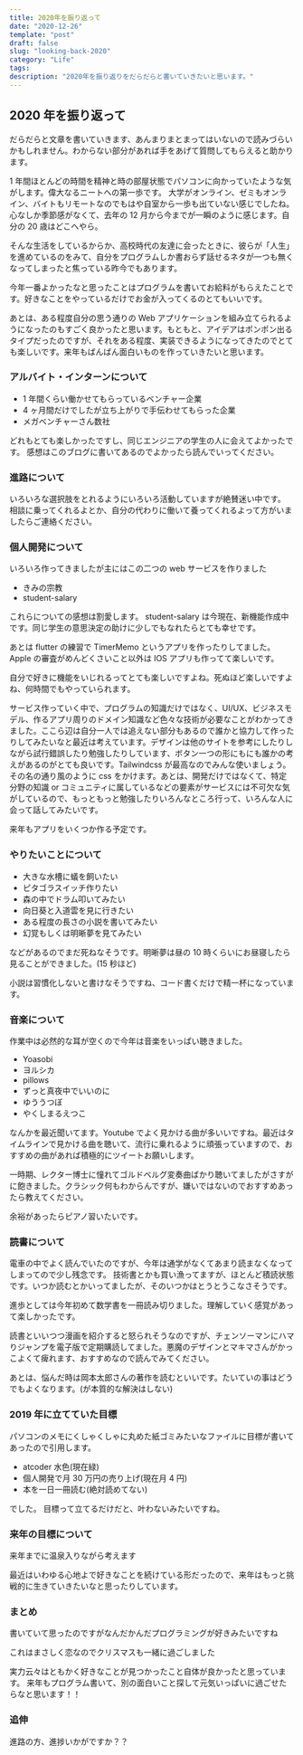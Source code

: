 ```yaml
---
title: 2020年を振り返って
date: "2020-12-26"
template: "post"
draft: false
slug: "looking-back-2020"
category: "Life"
tags:
description: "2020年を振り返りをだらだらと書いていきたいと思います。"
---
```


## 2020 年を振り返って

だらだらと文章を書いていきます、あんまりまとまってはいないので読みづらいかもしれません。わからない部分があれば手をあげて質問してもらえると助かります。

1 年間ほとんどの時間を精神と時の部屋状態でパソコンに向かっていたような気がします。偉大なるニートへの第一歩です。
大学がオンライン、ゼミもオンライン、バイトもリモートなのでもはや自室から一歩も出ていない感じでしたね。心なしか季節感がなくて、去年の 12 月から今までが一瞬のように感じます。自分の 20 歳はどこへやら。

そんな生活をしているからか、高校時代の友達に会ったときに、彼らが「人生」を進めているのをみて、自分をプログラムしか書おらず話せるネタが一つも無くなってしまったと焦っている昨今でもあります。

今年一番よかったなと思ったことはプログラムを書いてお給料がもらえたことです。好きなことをやっているだけでお金が入ってくるのとてもいいです。

あとは、ある程度自分の思う通りの Web アプリケーションを組み立てられるようになったのもすごく良かったと思います。もともと、アイデアはポンポン出るタイプだったのですが、それをある程度、実装できるようになってきたのでとても楽しいです。来年もばんばん面白いものを作っていきたいと思います。

### アルバイト・インターンについて

-   1 年間くらい働かせてもらっているベンチャー企業
-   4 ヶ月間だけでしたが立ち上がりで手伝わせてもらった企業
-   メガベンチャーさん数社

どれもとても楽しかったですし、同じエンジニアの学生の人に会えてよかったです。
感想はこのブログに書いてあるのでよかったら読んでいってください。

### 進路について

いろいろな選択肢をとれるようにいろいろ活動していますが絶賛迷い中です。
相談に乗ってくれるよとか、自分の代わりに働いて養ってくれるよって方がいましたらご連絡ください。

### 個人開発について

いろいろ作ってきましたが主にはこの二つの web サービスを作りました

-   きみの宗教
-   student-salary

これらについての感想は割愛します。
student-salary は今現在、新機能作成中です。同じ学生の意思決定の助けに少しでもなれたらとても幸せです。

あとは flutter の練習で TimerMemo というアプリを作ったりしてました。Apple の審査がめんどくさいこと以外は IOS アプリも作ってて楽しいです。

自分で好きに機能をいじれるってとても楽しいですよね。死ぬほど楽しいですよね、何時間でもやっていられます。

サービス作っていく中で、プログラムの知識だけではなく、UI/UX、ビジネスモデル、作るアプリ周りのドメイン知識など色々な技術が必要なことがわかってきました。ここら辺は自分一人では追えない部分もあるので誰かと協力して作ったりしてみたいなと最近は考えています。デザインは他のサイトを参考にしたりしながら試行錯誤したり勉強したりしています、ボタン一つの形にもにも誰かの考えがあるのがとても良いです。Tailwindcss が最高なのでみんな使いましょう。その名の通り風のように css をかけます。あとは、開発だけではなくて、特定分野の知識 or コミュニティに属しているなどの要素がサービスには不可欠な気がしているので、もっともっと勉強したりいろんなところ行って、いろんな人に会って話してみたいです。

来年もアプリをいくつか作る予定です。

### やりたいことについて

-   大きな水槽に蟻を飼いたい
-   ピタゴラスイッチ作りたい
-   森の中でドラム叩いてみたい
-   向日葵と入道雲を見に行きたい
-   ある程度の長さの小説を書いてみたい
-   幻覚もしくは明晰夢を見てみたい

などがあるのでまだ死ねなそうです。明晰夢は昼の 10 時くらいにお昼寝したら見ることができました。(15 秒ほど)

小説は習慣化しないと書けなそうですね、コード書くだけで精一杯になっています。

### 音楽について

作業中は必然的な耳が空くので今年は音楽をいっぱい聴きました。

-   Yoasobi
-   ヨルシカ
-   pillows
-   ずっと真夜中でいいのに
-   ゆううつぼ
-   やくしまるえつこ

なんかを最近聞いてます。Youtube でよく見かける曲が多いいですね。最近はタイムラインで見かける曲を聴いて、流行に乗れるように頑張っていますので、おすすめの曲があれば積極的にツイートお願いします。

一時期、レクター博士に憧れてゴルドベルグ変奏曲ばかり聴いてましたがさすがに飽きました。クラシック何もわからんですが、嫌いではないのでおすすめあったら教えてください。

余裕があったらピアノ習いたいです。

### 読書について

電車の中でよく読んでいたのですが、今年は通学がなくてあまり読まなくなってしまってので少し残念です。
技術書とかも買い漁ってますが、ほとんど積読状態です。いつか読むとかいってましたが、そのいつかはとうとうこなさそうです。

進歩としては今年初めて数学書を一冊読み切りました。理解していく感覚があって楽しかったです。

読書といいつつ漫画を紹介すると怒られそうなのですが、チェンソーマンにハマりジャンプを電子版で定期購読してました。悪魔のデザインとマキマさんがかっこよくて痺れます、おすすめなので読んでみてください。

あとは、悩んだ時は岡本太郎さんの著作を読むといいです。たいていの事はどうでもよくなります。(が本質的な解決はしない)

### 2019 年に立てていた目標

パソコンのメモにくしゃくしゃに丸めた紙ゴミみたいなファイルに目標が書いてあったので引用します。

-   atcoder 水色(現在緑)
-   個人開発で月 30 万円の売り上げ(現在月 4 円)
-   本を一日一冊読む(絶対読めてない)

でした。
目標って立てるだけだと、叶わないみたいですね。

### 来年の目標について

来年までに温泉入りながら考えます

最近はいわゆる心地よで好きなことを続けている形だったので、来年はもっと挑戦的に生きていきたいなと思ったりしています。

### まとめ

書いていて思ったのですがなんだかんだプログラミングが好きみたいですね

これはまさしく恋なのでクリスマスも一緒に過ごしました

実力云々はともかく好きなことが見つかったこと自体が良かったと思っています。
来年もプログラム書いて、別の面白いこと探して元気いっぱいに過ごせたらなと思います！！

### 追伸

進路の方、進捗いかがですか？？
